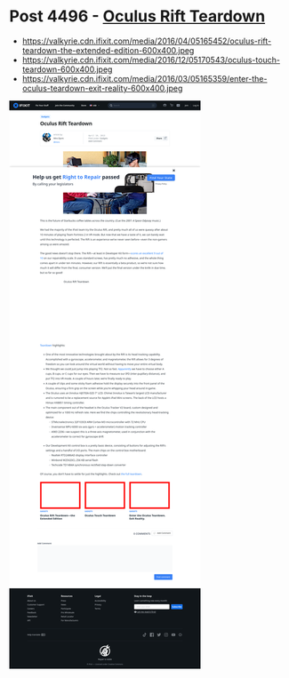 # Post 4496 - [Oculus Rift Teardown](https://www.ifixit.com/News/4496/oculus-rift-teardown)

- https://valkyrie.cdn.ifixit.com/media/2016/04/05165452/oculus-rift-teardown-the-extended-edition-600x400.jpeg
- https://valkyrie.cdn.ifixit.com/media/2016/12/05170543/oculus-touch-teardown-600x400.jpeg
- https://valkyrie.cdn.ifixit.com/media/2016/03/05165359/enter-the-oculus-teardown-exit-reality-600x400.jpeg

![screencap](screenshots/4038ed0b-3912-44b4-85e9-b05c75d0768c.png)
